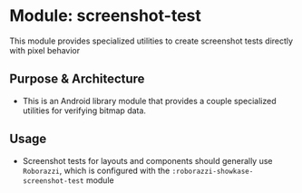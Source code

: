 # Module: screenshot-test

This module provides specialized utilities to create screenshot tests directly with pixel behavior

## Purpose & Architecture

- This is an Android library module that provides a couple specialized utilities for verifying bitmap data.

## Usage

- Screenshot tests for layouts and components should generally use `Roborazzi`, which is configured
  with the `:roborazzi-showkase-screenshot-test` module
